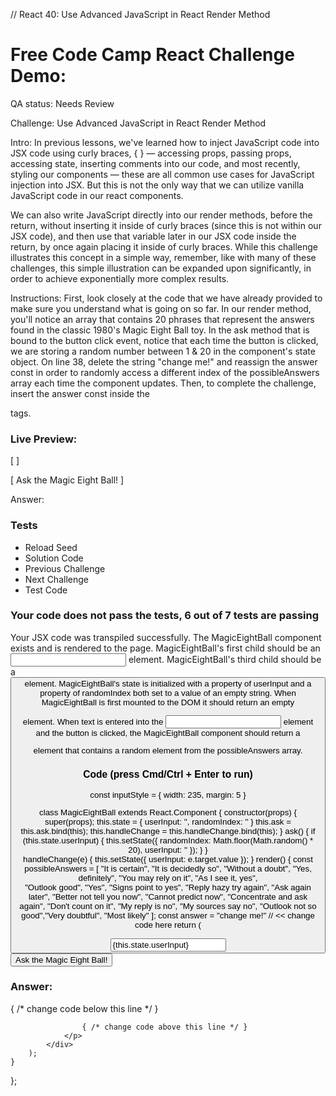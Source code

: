 // React 40: Use Advanced JavaScript in React Render Method

# Free Code Camp React Challenge Demo: 

QA status: Needs Review

Challenge: Use Advanced JavaScript in React Render Method

Intro: In previous lessons, we've learned how to inject JavaScript code into JSX code using curly braces, { } — accessing props, passing props, accessing state, inserting comments into our code, and most recently, styling our components — these are all common use cases for JavaScript injection into JSX. But this is not the only way that we can utilize vanilla JavaScript code in our react components.

We can also write JavaScript directly into our render methods, before the return, without inserting it inside of curly braces (since this is not within our JSX code), and then use that variable later in our JSX code inside the return, by once again placing it inside of curly braces. While this challenge illustrates this concept in a simple way, remember, like with many of these challenges, this simple illustration can be expanded upon significantly, in order to achieve exponentially more complex results.

Instructions: First, look closely at the code that we have already provided to make sure you understand what is going on so far. In our render method, you'll notice an array that contains 20 phrases that represent the answers found in the classic 1980's Magic Eight Ball toy. In the ask method that is bound to the button click event, notice that each time the button is clicked, we are storing a random number between 1 & 20 in the component's state object. On line 38, delete the string "change me!" and reassign the answer const in order to randomly access a different index of the possibleAnswers array each time the component updates. Then, to complete the challenge, insert the answer const inside the <p> tags.

### Live Preview:

[                           ]

[ Ask the Magic Eight Ball! ]

Answer:

### Tests

* Reload Seed
* Solution Code
* Previous Challenge
* Next Challenge
* Test Code

### Your code does not pass the tests, 6 out of 7 tests are passing
Your JSX code was transpiled successfully.
The MagicEightBall component exists and is rendered to the page.
MagicEightBall's first child should be an <input> element.
MagicEightBall's third child should be a <button> element.
MagicEightBall's state is initialized with a property of userInput and a property of randomIndex both set to a value of an empty string.
When MagicEightBall is first mounted to the DOM it should return an empty <p> element.
When text is entered into the <input> element and the button is clicked, the MagicEightBall component should return a <p> element that contains a random element from the possibleAnswers array.


### Code (press Cmd/Ctrl + Enter to run)

const inputStyle = {
	width: 235,
	margin: 5
}

class MagicEightBall extends React.Component {
	constructor(props) {
		super(props);
		this.state = {
			userInput: '',
			randomIndex: ''
		} 
		this.ask = this.ask.bind(this);
		this.handleChange = this.handleChange.bind(this);
	}
	ask() {
		if (this.state.userInput) {
			this.setState({
				randomIndex: Math.floor(Math.random() * 20),
				userInput: ''
			});
		}
	}	
	handleChange(e) {
		this.setState({
			userInput: e.target.value
		});
	}
	render() {
		const possibleAnswers = [
		"It is certain", "It is decidedly so", "Without a doubt",
		"Yes, definitely", "You may rely on it", "As I see it, yes",  
		"Outlook good", "Yes", "Signs point to yes", "Reply hazy try again", 
		"Ask again later", "Better not tell you now", "Cannot predict now", 
		"Concentrate and ask again", "Don't count on it", "My reply is no", 
		"My sources say no", "Outlook not so good","Very doubtful", "Most likely"
		];
		const answer = "change me!" // << change code here
		return (
			<div>
				<input 
					type="text"
					value={this.state.userInput}
					onChange={this.handleChange} 
					style={inputStyle} /><br />
				<button onClick={this.ask}>Ask the Magic Eight Ball!</button><br />
				<h3>Answer:</h3>
				<p>
					{ /* change code below this line */ }

					{ /* change code above this line */ }
				</p>
			</div>
		);
	}
};